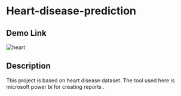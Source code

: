 # Heart-disease-prediction

## Demo Link
![heart](https://user-images.githubusercontent.com/89097984/129913139-84a762f3-45d7-48ee-aab0-d416a8b81b67.gif)

## Description
This  project is based on heart disease dataset.
The tool used here is microsoft power bi for creating reports .


